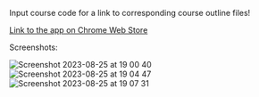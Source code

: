 
 Input course code for a link to corresponding course outline files!

 [Link to the app on Chrome Web Store](https://chrome.google.com/webstore/detail/ufv-course-outline-finder/mndjamfkhbpmaejlgmmmimpanhhhfkfd?hl=en)

Screenshots:

![Screenshot 2023-08-25 at 19 00 40](https://github.com/lyuhiroyama/UFV-Course-Outline-Finder/assets/98152295/ce46fff4-bff3-4e4f-a151-692c64180b42)  ![Screenshot 2023-08-25 at 19 04 47](https://github.com/lyuhiroyama/UFV-Course-Outline-Finder/assets/98152295/2528f2b6-c9e9-4bdc-90da-440daed3838b)  ![Screenshot 2023-08-25 at 19 07 31](https://github.com/lyuhiroyama/UFV-Course-Outline-Finder/assets/98152295/d31d658c-dcdd-4898-8021-79487a58d468)

